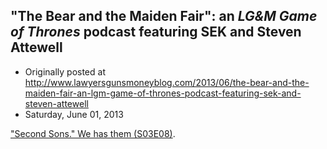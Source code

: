 ## "The Bear and the Maiden Fair": an <em>LG&amp;M Game of Thrones</em> podcast featuring SEK and Steven Attewell

 * Originally posted at http://www.lawyersgunsmoneyblog.com/2013/06/the-bear-and-the-maiden-fair-an-lgm-game-of-thrones-podcast-featuring-sek-and-steven-attewell
 * Saturday, June 01, 2013

["Second Sons." We has them (S03E08)](http://lawyersgunsmon.wpengine.com/2013/05/second-sons-an-lgm-podcast-on-game-of-thrones-with-steven-attewell-and-sek).